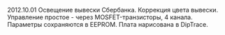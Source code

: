 2012.10.01 Освещение вывески Сбербанка. Коррекция цвета вывески. Управление простое - через MOSFET-транзисторы, 4 канала.
Параметры сохраняются в EEPROM.
Плата нарисована в DipTrace.
